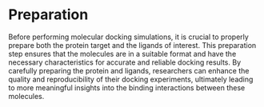 # Preparation

Before performing molecular docking simulations, it is crucial to properly prepare both the protein target and the ligands of interest.
This preparation step ensures that the molecules are in a suitable format and have the necessary characteristics for accurate and reliable docking results.
By carefully preparing the protein and ligands, researchers can enhance the quality and reproducibility of their docking experiments, ultimately leading to more meaningful insights into the binding interactions between these molecules.
